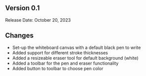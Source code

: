 ## **Version 0.1**

Release Date: October 20, 2023

## Changes

- Set-up the whiteboard canvas with a default black pen to write
- Added support for different stroke thicknesses
- Added a resizeable eraser tool for default background (white)
- Added a toolbar for the pen and eraser functionality
- Added button to toolbar to choose pen color

